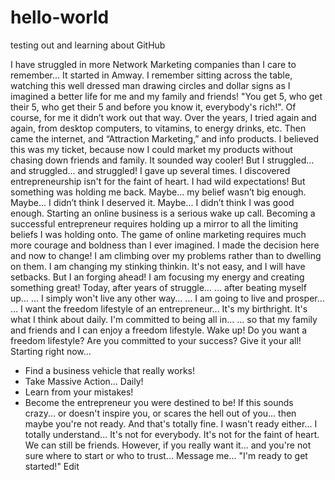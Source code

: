 # hello-world
testing out and learning about GitHub

I have struggled in more Network Marketing companies than I care to remember…
It started in Amway. I remember sitting across the table, watching this well dressed man drawing circles and dollar signs as I imagined a better life for me and my family and friends!
"You get 5, who get their 5, who get their 5 and before you know it, everybody's rich!".
Of course, for me it didn’t work out that way. 
Over the years, I tried again and again, 
from desktop computers, to vitamins, 
to energy drinks, etc.
Then came the internet, and “Attraction Marketing,” and info products. 
I believed this was my ticket, because now I could market my products without chasing down friends and family.
It sounded way cooler!
But I struggled... and struggled... and struggled!
I gave up several times. 
I discovered entrepreneurship isn't for the faint of heart.
I had wild expectations!
But something was holding me back. 
Maybe... my belief wasn’t big enough.
Maybe... I didn’t think I deserved it. 
Maybe... I didn’t think I was good enough.
Starting an online business is a serious wake up call.
Becoming a successful entrepreneur requires holding up a mirror to all the limiting beliefs I was holding onto.
The game of online marketing requires much more courage and boldness than I ever imagined.
I made the decision here and now to change!
I am climbing over my problems rather than to dwelling on them.
I am changing my stinking thinkin. 
It's not easy, and I will have setbacks. But I an forging ahead!
I am focusing my energy and creating something great!
Today, after years of struggle… 
... after beating myself up...
… I simply won't live any other way... 
… I am going to live and prosper…
… I want the freedom lifestyle of an entrepreneur...
It's my birthright.
It's what I think about daily.
I'm committed to being all in...
… so that my family and friends and I can enjoy a freedom lifestyle.
Wake up! 
Do you want a freedom lifestyle? 
Are you committed to your success?
Give it your all! Starting right now...
- Find a business vehicle that really works!
- Take Massive Action... Daily!
- Learn from your mistakes!
- Become the entrepreneur you were destined to be!
If this sounds crazy... or doesn't inspire you, or scares the hell out of you...
then maybe you're not ready.
And that's totally fine.
I wasn't ready either...
I totally understand...
It's not for everybody. 
It's not for the faint of heart.
We can still be friends.
However, if you really want it... and you're not sure where to start or who to trust...
Message me... "I'm ready to get started!"
Edit

